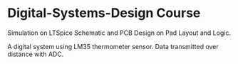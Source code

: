 # Digital-Systems-Design Course

Simulation on LTSpice
Schematic and PCB Design on Pad Layout and Logic.

A digital system using LM35 thermometer sensor. Data transmitted over distance with ADC.
